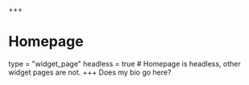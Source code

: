 +++
# Homepage
type = "widget_page"
headless = true  # Homepage is headless, other widget pages are not.
+++
Does my bio go here?
